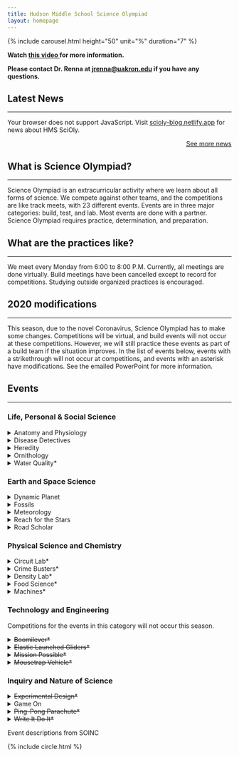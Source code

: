 ```yaml
---
title: Hudson Middle School Science Olympiad
layout: homepage
---
```

 {% include carousel.html height="50" unit="%" duration="7" %}
<p><strong>Watch <a href="https://youtu.be/Y19-EAbRHOI">this video </a>for more information.</strong></p>
<p><strong>Please contact Dr. Renna at <a href="mailto:jrenna@uakron.edu">jrenna@uakron.edu</a> if you have any questions.</strong></p>
<h2>Latest News</h2>
<hr />
<script src="//rss.bloople.net/?url=https%3A%2F%2Fscioly-blog.netlify.app%2Ffeed.xml&detail=20&limit=2&showtitle=false&type=js"></script>
<noscript>
<p>Your browser does not support JavaScript. Visit <a href="https://scioly-blog.netlify.app">scioly-blog.netlify.app</a> for news about HMS SciOly.</p>
</noscript>
<p style="text-align: right;"><a href="https://scioly-blog.netlify.app"> See more news </a></p>

<h2> What is Science Olympiad? </h2>
<hr />
<p> Science Olympiad is an extracurricular activity where we learn about all forms of science. We compete against other teams, and the competitions are like track meets, with 23 different events. Events are in three major categories: build, test, and lab. Most events are done with a partner. Science Olympiad requires practice, determination, and preparation. </p>

<h2> What are the practices like? </h2>
<hr />
<p>We meet every Monday from 6:00 to 8:00 P.M. Currently, all meetings are done virtually. Build meetings have been cancelled except to record for competitions. Studying outside organized practices is encouraged.</p>

<h2>2020 modifications</h2>
<hr>
<p>This season, due to the novel Coronavirus, Science Olympiad has to make some changes. Competitions will be virtual, and build events will not occur at these competitions. However, we will still practice these events as part of a build team if the situation improves. In the list of events below, events with a strikethrough will not occur at competitions, and events with an asterisk have modifications. See the emailed PowerPoint for more information. </p>

<h2>Events
 </h2>
<!-- begin event descriptions -->
<div>
<hr />
<h3> Life, Personal & Social Science
 </h3>
<details>
<summary> Anatomy and Physiology
</summary>
<p>
Participants will be assessed on their understanding of the anatomy and physiology for the human Skeletal, Muscular and Integumentary systems. This season, it will cover the Skeletal, Muscular, and Integumentary systems.
</p>
</details>
<details>
<summary>
Disease Detectives
</summary>

<p>
Participants will use investigative skills in the scientific study of disease, injury, health and disability in populations or groups of people.
</p>
</details>
<details>
<summary> Heredity
</summary>

<p>
Participants will solve problems and analyze data or diagrams using their knowledge of the basic principles of genetics.
</p>
</details>
<details>
<summary> Ornithology </summary>

<p>Participants will identify birds and answer questions about their life history, distribution, anatomy and physiology, reproduction, habitat characteristics, ecology, diet, behavior, conservation, and biogeography.
</p>
</details>
<details>
<summary> Water Quality*
</summary>

<p>
Participants will be assessed on their understanding and evaluation of marine and estuary aquatic environments. This season, it will be a test only event at competitions.</p>
</details>

<h3> Earth and Space Science
 </h3>
<details>
<summary> Dynamic Planet
</summary>

<p>
Teams will complete tasks related to physical and geological oceanography.
</p>
</details>
<details>
<summary> Fossils
</summary>

<p>
Teams identify and classify fossils and demonstrate their knowledge of ancient life by completing tasks related to interpretation of past environments and ecosystems, adaptations and evolutionary relationships, and use of fossils in dating and correlating rock units.
</p>
</details>
<details>
<summary> Meteorology
</summary>

<p>
This season will focus on severe storms.
</p>
</details>
<details>
<summary> Reach for the Stars
</summary>

<p>
Students will demonstrate an understanding of the properties and evolution of stars and galaxies as well as their observation using different portions of the electromagnetic spectrum (e.g. Radio, Infrared, Visible, Ultraviolet, X-Ray and Gamma Ray).
</p>
</details>
<details>
<summary> Road Scholar
</summary>

<p>
Participants will answer interpretive questions that may use one or more state highway maps, USGS topographic maps, Internet-generated maps, a road atlas or satellite/aerial images.
</p>
</details>
<h3> Physical Science and Chemistry
 </h3>
<details>
<summary> Circuit Lab*
</summary>

<p>
Participants must complete tasks and answer questions about electricity and magnetism. This season, competitions will be test only.
</p>
</details>
<details>
<summary> Crime Busters*
</summary>

<p>
Given a scenario, a collection of evidence, and possible suspects, students will perform a series of tests that along with other evidence will be used to solve a crime. This season, competitions will be dry lab only.
</p>
</details>
<details>
<summary> Density Lab*
</summary>

<p>
Participants compete in activities and answer questions about mass, density, number density, area density, concentration, pressure and buoyancy. This season, competitions will be test only.
</p>
</details>
<details>
<summary> Food Science*
</summary>

<p>
Students will answer questions on food chemistry with a focus on fermentation and pickling. In addition, participants will build a salinometer/hydrometer capable of measuring salt compositions between 1-10% (mass/volume). This season, competitions will be test only.
</p>
</details>
<details>
<summary> Machines*
</summary>

<p>
Teams will complete a written test on simple and compound machine concepts and construct a lever-based measuring device prior to the tournament to determine the ratio between two masses. This season, competitions will be test only.
</p>
</details>

<h3>Technology and Engineering
 </h3>
<p>Competitions for the events in this category will not occur this season.</p>
<details>
<summary><s> Boomilever*</s>
</summary>
<p>
Teams will design and build a Boomilever meeting requirements specified in the rules to achieve the highest structural efficiency.
</p>
</details>
<details>
<summary><s> Elastic Launched Gliders*</s>
</summary>

<p>
Prior to the tournament teams design, construct, and test elastic launched gliders to achieve the maximum time aloft.
</p>
</details>
<details>
<summary><s> Mission Possible*</s>
</summary>

<p>
Prior to the competition, participants design, build, test and document a Rube Goldberg-like device that completes required Start and Final Actions through a series of specific actions.
</p>
</details>
<details>
<summary> <s>Mousetrap Vehicle*</s>
</summary>

<p>
Teams design, build and test one vehicle using one mousetrap as its sole means of propulsion to reach a target as quickly and accurately as possible.
</p>
</details>

<h3>Inquiry and Nature of Science
 </h3>


<details>
<summary> <s>Experimental Design*</s>
</summary>

<p>
This event will determine a participant's ability on-site to design, conduct and report the findings of an experiment. Competitions for this event will not occur this seaosn.
</p>
</details>
<details>
<summary> Game On
</summary>

<p>
This event will determine a team's ability to design and build an original computer game using the program Scratch incorporating the scientific theme provided to them by the supervisor.

</p>
</details>
<details>
<summary> <s>Ping-Pong Parachute*</s>
</summary>

<p>
Prior to the tournament, teams will design, build and bring up to two bottle rockets to the tournament to launch a ping pong ball attached to a parachute to stay aloft for the greatest amount of time. Competitions for this event will not ocucr this season.
</p>
</details>
<details>
<summary> <s> Write It Do It*</s>
</summary>

<p>
One student will write a description of an object and how to build it, and then the other student will attempt to construct the object from this description. Competitions for this event will not ocucr this season.
</p>
</details>
</div>
<p>Event descriptions from SOINC </p>

{% include circle.html %}
